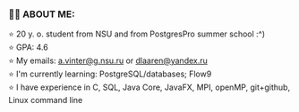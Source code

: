 ### 🍃🍃 ABOUT ME: <br />
  ⭐️ 20 y. o. student from NSU and from PostgresPro summer school :^) <br />
  ⭐️ GPA: 4.6 <br />
  ⭐️ My emails: a.vinter@g.nsu.ru or dlaaren@yandex.ru <br />
  ⭐️ I'm currently learning: PostgreSQL/databases; Flow9 <br />
  ⭐️ I have experience in C, SQL, Java Core, JavaFX, MPI, openMP, git+github, Linux command line <br />
  
